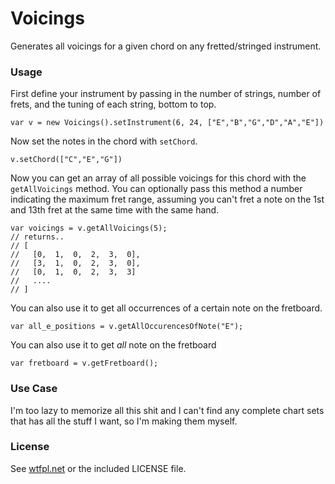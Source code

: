 

# Voicings

Generates all voicings for a given chord on any fretted/stringed instrument.

### Usage

First define your instrument by passing in the number of strings, number of frets, and the tuning of each string, bottom to top.

    var v = new Voicings().setInstrument(6, 24, ["E","B","G","D","A","E"])

Now set the notes in the chord with `setChord`.

    v.setChord(["C","E","G"])

Now you can get an array of all possible voicings for this chord with the `getAllVoicings` method. You can optionally pass this method a number indicating the maximum fret range, assuming you can't fret a note on the 1st and 13th fret at the same time with the same hand.

    var voicings = v.getAllVoicings(5);
    // returns..
    // [
    //   [0,  1,  0,  2,  3,  0],
    //   [3,  1,  0,  2,  3,  0],
    //   [0,  1,  0,  2,  3,  3]
    //   ....
    // ]

You can also use it to get all occurrences of a certain note on the fretboard.

    var all_e_positions = v.getAllOccurencesOfNote("E");

You can also use it to get *all* note on the fretboard

    var fretboard = v.getFretboard();

### Use Case

I'm too lazy to memorize all this shit and I can't find any complete chart sets that has all the stuff I want, so I'm making them myself.

### License

See  [wtfpl.net](http://www.wtfpl.net/)  or the included LICENSE file.